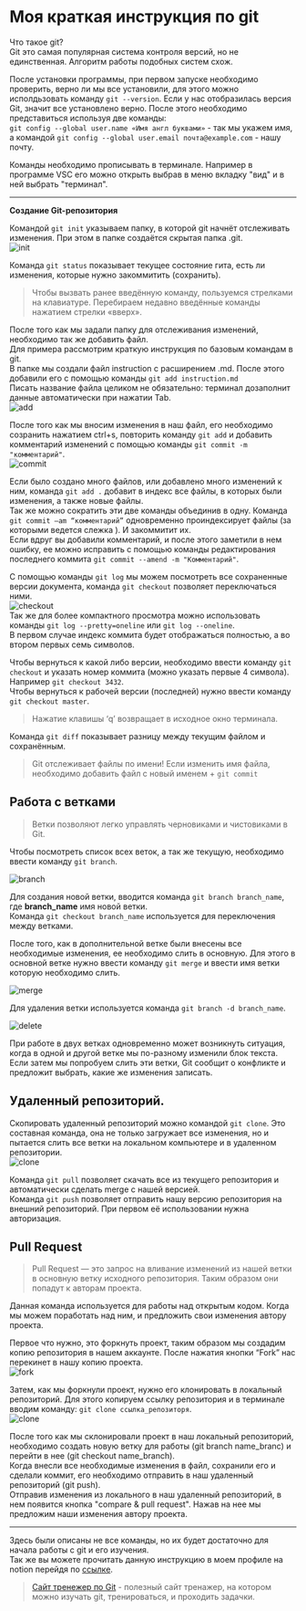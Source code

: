# Моя краткая инструкция по git

Что такое git?  
Git это самая популярная система контроля версий, но не единственная. Алгоритм работы подобных систем схож.

После установки программы, при первом запуске необходимо проверить, верно ли мы все установили, для этого можно исполдьзовать команду `git --version`. Если у нас отобразилась версия Git, значит все установлено верно. После этого необходимо представиться используя две команды:  
`git config --global user.name «Имя англ буквами»` - так мы укажем имя,  а командой `git config --global user.email почта@example.com` - нашу почту.

Команды необходимо прописывать в терминале. Например в программе VSC его можно открыть выбрав в меню вкладку "вид" и в ней выбрать "терминал". 
****
**Создание Git-репозитория** 

Командой `git init` указываем папку, в которой git начнёт отслеживать изменения. При этом в папке создаётся скрытая папка .git.  
![init](https://i.postimg.cc/jjn48hn3/1.png)

Команда `git status` показывает текущее состояние гита, есть ли изменения, которые нужно закоммитить (сохранить).

>Чтобы вызвать ранее введённую команду, пользуемся стрелками на клавиатуре. Перебираем недавно введённые команды нажатием стрелки «вверх». 

После того как мы задали папку для отслеживания изменений, необходимо так же добавить файл.  
Для примера рассмотрим краткую инструкция по базовым командам в git.  
В папке мы создали файл instruction с расширением .md. После этого добавили его с помощью команды `git add instruction.md`  
Писать название файла целиком не обязательно: терминал дозаполнит данные автоматически при нажатии Tab.  
![add](https://i.postimg.cc/MpMBxpZv/2.png)

После того как мы вносим изменения в наш файл, его необходимо созранить нажатием ctrl+s, повторить команду `git add` и добавить комментарий изменений с помощью команды `git commit -m "комментарий"`.  
![commit](https://i.postimg.cc/zGgy62ph/3.png)   

Если было создано много файлов, или добавлено много изменений к ним, команда `git add .` добавит в индекс все файлы, в которых были изменения, а также новые файлы.  
Так же можно сократить эти две команды объединив в одну. Команда `git commit –am “комментарий”` одновременно проиндексирует файлы (за которыми ведется слежка ). И закоммитит их.  
Если вдруг вы добавили комментарий, и после этого заметили в нем ошибку, ее можно исправить с помощью команды редактирования последнего коммита `git commit --amend -m "Комментарий"`.

С помощью команды `git log` мы можем посмотреть все сохраненные версии документа, команда `git checkout` позволяет переключаться ними.   
![checkout](https://alexey-gb.notion.site/image/https%3A%2F%2Fs3-us-west-2.amazonaws.com%2Fsecure.notion-static.com%2F118768ad-14b7-41f8-a5d2-5c46a217b929%2FScreenshot_19.png?table=block&id=de7cbc9b-940d-4d78-8141-90d5e99a0ab0&spaceId=420e7e96-0936-4fa2-aca3-a807f3c60cc3&width=1590&userId=&cache=v2)  
Так же для более компактного просмотра можно использовать команды `git log --pretty=oneline` или  `git log --oneline`.  
В первом случае индекс коммита будет отображаться полностью, а во втором первых семь символов.

Чтобы вернуться к какой либо версии, необходимо ввести команду `git checkout` и указать номер коммита (можно указать первые 4 символа). Например `git checkout 3432`.  
Чтобы вернуться к рабочей версии (последней) нужно ввести команду `git checkout master`.

>Нажатие клавишы ‘q’ возвращает в исходное окно терминала.

Команда `git diff` показывает разницу между текущим файлом и сохранённым. 

>Git отслеживает файлы по имени! 
Если изменить имя файла, необходимо добавить файл с новый именем + `git commit`

## Работа с ветками

 > Ветки позволяют легко управлять черновиками и чистовиками в Git.

 Чтобы посмотреть список всех веток, а так же текущую, необходимо ввести команду `git branch`.  

![branch](https://alexey-gb.notion.site/image/https%3A%2F%2Fs3-us-west-2.amazonaws.com%2Fsecure.notion-static.com%2F0945e9bb-c914-4b6c-bdea-4782441e58c7%2FScreenshot_26.png?table=block&id=d046e6de-79ff-4636-8f1e-3fa37e5d5923&spaceId=420e7e96-0936-4fa2-aca3-a807f3c60cc3&width=1130&userId=&cache=v2) 

 Для создания новой ветки, вводится команда `git branch branch_name`, где **branch_name** имя новой ветки.  
 Команда `git checkout branch_name` используется для переключения между ветками.

 После того, как в дополнительной ветке были внесены все необходимые изменения, ее необходимо слить в основную. Для этого в основной ветке нужно ввести команду `git merge` и ввести имя ветки которую необходимо слить.

 ![merge](https://alexey-gb.notion.site/image/https%3A%2F%2Fs3-us-west-2.amazonaws.com%2Fsecure.notion-static.com%2Fcac5f2e2-b824-4730-aa7e-da7004b9f145%2FScreenshot_27.png?table=block&id=3788aa69-ea89-4221-bfe9-9546bfd40bfc&spaceId=420e7e96-0936-4fa2-aca3-a807f3c60cc3&width=1060&userId=&cache=v2) 

 Для удаления ветки используется команда `git branch -d branch_name`.

 ![delete](https://alexey-gb.notion.site/image/https%3A%2F%2Fs3-us-west-2.amazonaws.com%2Fsecure.notion-static.com%2F4094fb7e-7e07-48a3-8ebd-5d8ce6b96de2%2FScreenshot_28.png?table=block&id=3112e71d-7ff3-4dee-9ec5-1a82d75987bd&spaceId=420e7e96-0936-4fa2-aca3-a807f3c60cc3&width=1060&userId=&cache=v2) 

 При работе в двух ветках одновременно может возникнуть ситуация, когда в одной и другой ветке мы по-разному изменили блок текста. Если затем мы попробуем слить эти ветки, Git сообщит о конфликте и предложит выбрать, какие же изменения записать.

 ## Удаленный репозиторий.

 Скопировать удаленный репозиторий можно командой `git clone`. Это составная команда, она не только загружает все изменения, но и пытается слить все ветки на локальном компьютере и в удаленном репозитории.  
 ![clone](https://alexey-gb.notion.site/image/https%3A%2F%2Fs3-us-west-2.amazonaws.com%2Fsecure.notion-static.com%2Ff4d2c8ad-7338-41c2-bf98-2a57c8ddc351%2FScreenshot_29.png?table=block&id=f908c11a-ac08-4a03-ab03-fbea8073fc43&spaceId=420e7e96-0936-4fa2-aca3-a807f3c60cc3&width=1470&userId=&cache=v2) 

Команда `git pull` позволяет скачать все из текущего репозитория и автоматически сделать merge с нашей версией.  
Команда `git push` позволяет отправить нашу версию репозитория на внешний репозиторий. При первом её использовании нужна авторизация.

## Pull Request

> Pull Request — это запрос на вливание изменений из нашей ветки в основную ветку исходного репозитория. Таким образом они попадут к авторам проекта.  

Данная команда используется для работы над открытым кодом. Когда мы можем поработать над ним, и предложить свои изменения автору проекта.

Первое что нужно, это форкнуть проект, таким образом мы создадим копию репозитория в нашем аккаунте. После нажатия кнопки “Fork” нас перекинет в нашу копию проекта.  
![fork](https://alexey-gb.notion.site/image/https%3A%2F%2Fs3-us-west-2.amazonaws.com%2Fsecure.notion-static.com%2Fa751e364-bff2-47f5-8d38-3c13fe2bccf5%2FScreenshot_30.png?table=block&id=fe70a929-cb11-4737-97a7-b8f156ce76a8&spaceId=420e7e96-0936-4fa2-aca3-a807f3c60cc3&width=2000&userId=&cache=v2)

Затем, как мы форкнули проект, нужно его клонировать в локальный репозиторий. Для этого копируем ссылку репозитория и в терминале вводим команду: `git clone ссылка_репозиторя`.  
![clone](https://alexey-gb.notion.site/image/https%3A%2F%2Fs3-us-west-2.amazonaws.com%2Fsecure.notion-static.com%2F154e2d8a-d78d-41e9-9ad8-b1f9b126bc86%2FScreenshot_1.png?table=block&id=02712b71-3f3a-4b83-a843-0db254d3ea0b&spaceId=420e7e96-0936-4fa2-aca3-a807f3c60cc3&width=2000&userId=&cache=v2)

После того как мы склонировали проект в наш локальный репозиторий, необходимо создать новую ветку для работы (git branch name_branc) и перейти в нее (git checkout name_branch).  
Когда внесли все необходимые изменения в файл, сохранили его и сделали коммит, его необходимо отправить в наш удаленный репозиторий (git push).  
Отправив изменения из локального в наш удаленный репозиторий, в нем появится кнопка "compare & pull request". Нажав на нее мы предложим наши изменения автору проекта.  

---

Здесь были описаны не все команды, но их будет достаточно для начала работы с git и его изучения.  
Так же вы можете прочитать данную инструкцию в моем профиле на notion перейдя по [ссылке](https://alexey-gb.notion.site/91cf7bc4332d4bf08e0af3c4b6e64484).

>[Сайт тренежер по Git](https://learngitbranching.js.org/?locale=ru_RU) - полезный сайт тренажер, на котором можно изучать git, тренироваться, и проходить задачки.